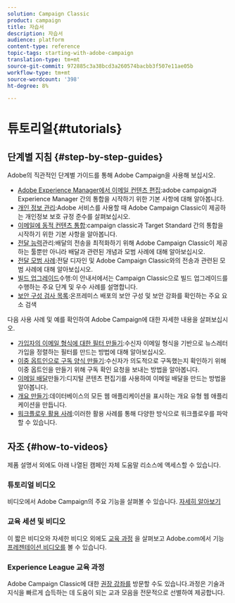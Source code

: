 ```yaml
---
solution: Campaign Classic
product: campaign
title: 자습서
description: 자습서
audience: platform
content-type: reference
topic-tags: starting-with-adobe-campaign
translation-type: tm+mt
source-git-commit: 972885c3a38bcd3a260574bacbb3f507e11ae05b
workflow-type: tm+mt
source-wordcount: '398'
ht-degree: 8%

---
```



# 튜토리얼{#tutorials}

## 단계별 지침 {#step-by-step-guides}

Adobe의 직관적인 단계별 가이드를 통해 Adobe Campaign을 사용해 보십시오.

* [Adobe Experience Manager에서 이메일 컨텐츠 편집](https://helpx.adobe.com/campaign/kb/acc-aem.html):adobe campaign과 Experience Manager 간의 통합을 시작하기 위한 기본 사항에 대해 알아봅니다.
* [개인 정보 관리](https://helpx.adobe.com/kr/campaign/kb/acc-privacy.html):Adobe 서비스를 사용할 때 Adobe Campaign Classic이 제공하는 개인정보 보호 규정 준수를 살펴보십시오.
* [이메일에 동적 컨텐츠 통합](https://docs.adobe.com/content/help/en/campaign-classic/using/integrating-with-adobe-experience-cloud/adobe-target/inserting-a-dynamic-image.html):campaign classic과 Target Standard 간의 통합을 시작하기 위한 기본 사항을 알아봅니다.
* [전달 능력](../../delivery/using/deliverability-key-points.md)관리:배달의 전송을 최적화하기 위해 Adobe Campaign Classic이 제공하는 툴뿐만 아니라 배달과 관련된 개념과 모범 사례에 대해 알아보십시오.
* [전달 모범 사례](../../delivery/using/delivery-best-practices.md):전달 디자인 및 Adobe Campaign Classic와의 전송과 관련된 모범 사례에 대해 알아보십시오.
* [빌드 업그레이드](https://helpx.adobe.com/kr/campaign/kb/acc-build-upgrade.html)수행:이 안내서에서는 Campaign Classic으로 빌드 업그레이드를 수행하는 주요 단계 및 우수 사례를 설명합니다.
* [보안 구성 검사 목록](https://helpx.adobe.com/kr/campaign/kb/acc-security.html):온프레미스 배포의 보안 구성 및 보안 강화를 확인하는 주요 요소 검색

다음 사용 사례 및 예를 확인하여 Adobe Campaign에 대한 자세한 내용을 살펴보십시오.

* [가입자의 이메일 형식에 대한 필터 만들기](../../platform/using/use-case.md#creating-a-filter-on-the-email-format-of-subscribers):수신자 이메일 형식을 기반으로 뉴스레터 가입을 정렬하는 필터를 만드는 방법에 대해 알아보십시오.
* [이중 옵트인으로 구독 양식 만들기](../../web/using/use-cases--web-forms.md#create-a-subscription--form-with-double-opt-in):수신자가 의도적으로 구독했는지 확인하기 위해 이중 옵트인을 만들기 위해 구독 확인 요청을 보내는 방법을 알아봅니다.
* [이메일 배달](../../web/using/use-case--creating-an-email-delivery.md)만들기:디지털 콘텐츠 편집기를 사용하여 이메일 배달을 만드는 방법을 알아봅니다.
* [개요 만들기](../../web/using/use-cases--creating-overviews.md):데이터베이스의 모든 웹 애플리케이션을 표시하는 개요 유형 웹 애플리케이션을 만듭니다.
* [워크플로우 활용 사례](../../workflow/using/about-workflow-use-cases.md):이러한 활용 사례를 통해 다양한 방식으로 워크플로우를 파악할 수 있습니다.

## 자조 {#how-to-videos}

제품 설명서 외에도 아래 나열된 캠페인 자체 도움말 리소스에 액세스할 수 있습니다.

### 튜토리얼 비디오

비디오에서 Adobe Campaign의 주요 기능을 살펴볼 수 있습니다. [자세히 알아보기](https://docs.adobe.com/content/help/ko-KR/campaign-classic-learn/tutorials/overview.html)

### 교육 세션 및 비디오

이 짧은 비디오와 자세한 비디오 외에도 [교육 과정](https://learning.adobe.com/catalog.html) 을 살펴보고 Adobe.com에서 기능 [프레젠테이션 비디오를](https://www.adobe.com/training/video.html) 볼 수 있습니다.

### Experience League 교육 과정

Adobe Campaign Classic에 대한 [권장 강좌를](https://experienceleague.adobe.com/?lang=en#dashboard/learning) 방문할 수도 있습니다.과정은 기술과 지식을 빠르게 습득하는 데 도움이 되는 교과 모음을 전문적으로 선별하여 제공합니다.
